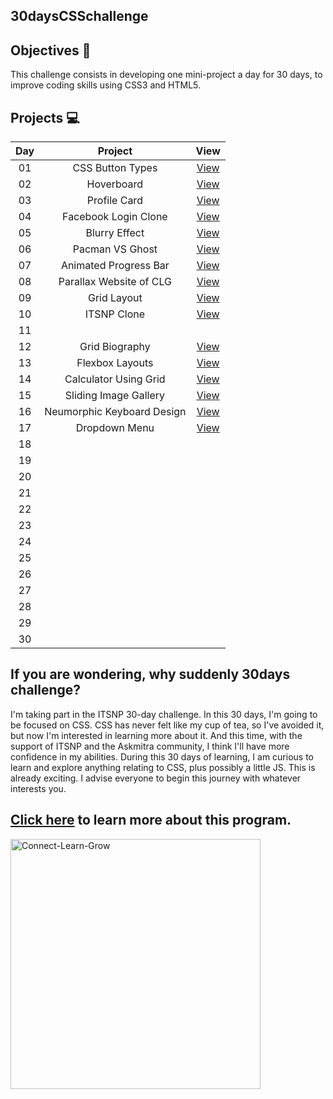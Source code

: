## 30daysCSSchallenge

## Objectives 🎯
This challenge consists in developing one mini-project a day for 30 days, to improve coding skills using CSS3 and HTML5.

## Projects 💻

|Day|Project|View
|:--:|:--:|:--:|
|01|CSS Button Types|[View](https://codepen.io/shresthaneri/full/mdXWeXG)|
|02|Hoverboard|[View](https://codepen.io/shresthaneri/full/YzeVbLX)|
|03|Profile Card|[View](https://codepen.io/shresthaneri/full/dydRRxz)|
|04|Facebook Login Clone|[View](https://codepen.io/shresthaneri/full/dydzvOz)|
|05|Blurry Effect|[View](https://codepen.io/shresthaneri/full/GRQvVVP)|
|06|Pacman VS Ghost|[View](https://codepen.io/shresthaneri/full/LYQzqJJ)|
|07|Animated Progress Bar|[View](https://codepen.io/shresthaneri/full/poadWOb)|
|08|Parallax Website of CLG|[View](https://codepen.io/shresthaneri/full/jOZZMqG)|
|09|Grid Layout|[View](https://codepen.io/shresthaneri/full/KKQQGqE)|
|10|ITSNP Clone|[View](https://codepen.io/shresthaneri/full/wvyjqQz)
|11|
|12|Grid Biography|[View](https://codepen.io/shresthaneri/full/VwQBJMK)
|13|Flexbox Layouts|[View](https://codepen.io/shresthaneri/full/oNEPqJL)
|14|Calculator Using Grid|[View](https://codepen.io/shresthaneri/full/YzeJjay)|
|15|Sliding Image Gallery|[View](https://codepen.io/shresthaneri/full/ZErqNYW)|
|16|Neumorphic Keyboard Design|[View](https://codepen.io/shresthaneri/full/qBxQPEj)|
|17|Dropdown Menu|[View](https://codepen.io/shresthaneri/full/QWQzOBp)|
|18|[]()|
|19|[]()|
|20|[]()|
|21|[]()|
|22|[]()|
|23|[]()|
|24|[]()|
|25|[]()|
|26|[]()|
|27|[]()|
|28|[]()|
|29|[]()|
|30|[]()|

## If you are wondering, why suddenly 30days challenge?

I'm taking part in the ITSNP 30-day challenge. In this 30 days, I'm going to be focused on CSS. CSS has never felt like my cup of tea, so I've avoided it, but now I'm interested in learning more about it. And this time, with the support of ITSNP and the Askmitra community, I think I'll have more confidence in my abilities. During this 30 days of learning, I am curious to learn and explore anything relating to CSS, plus possibly a little JS. This is already exciting.  I advise everyone to begin this journey with whatever interests you. 

## [Click here](https://askmitra.com/clg) to learn more about this program.
<img src="https://askmitra.com/wp-content/uploads/2022/04/askmitra.jpg" width="400px" height="400px" alt="Connect-Learn-Grow"/>
